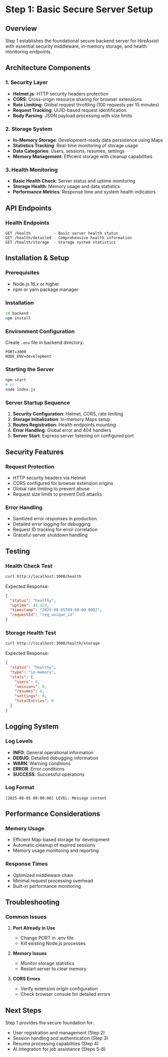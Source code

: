 # Step 1: Basic Secure Server Setup

## Overview
Step 1 establishes the foundational secure backend server for HireAssist with essential security middleware, in-memory storage, and health monitoring endpoints.

## Architecture Components

### 1. Security Layer
- **Helmet.js**: HTTP security headers protection
- **CORS**: Cross-origin resource sharing for browser extensions
- **Rate Limiting**: Global request throttling (100 requests per 15 minutes)
- **Request Tracking**: UUID-based request identification
- **Body Parsing**: JSON payload processing with size limits

### 2. Storage System
- **In-Memory Storage**: Development-ready data persistence using Maps
- **Statistics Tracking**: Real-time monitoring of storage usage
- **Data Categories**: Users, sessions, resumes, settings
- **Memory Management**: Efficient storage with cleanup capabilities

### 3. Health Monitoring
- **Basic Health Check**: Server status and uptime monitoring
- **Storage Health**: Memory usage and data statistics
- **Performance Metrics**: Response time and system health indicators

## API Endpoints

### Health Endpoints
```
GET /health          - Basic server health status
GET /health/detailed - Comprehensive health information
GET /health/storage  - Storage system statistics
```

## Installation & Setup

### Prerequisites
- Node.js 16.x or higher
- npm or yarn package manager

### Installation
```bash
cd backend
npm install
```

### Environment Configuration
Create `.env` file in backend directory:
```env
PORT=3000
NODE_ENV=development
```

### Starting the Server
```bash
npm start
# or
node index.js
```

### Server Startup Sequence
1. **Security Configuration**: Helmet, CORS, rate limiting
2. **Storage Initialization**: In-memory Maps setup
3. **Routes Registration**: Health endpoints mounting
4. **Error Handling**: Global error and 404 handlers
5. **Server Start**: Express server listening on configured port

## Security Features

### Request Protection
- HTTP security headers via Helmet
- CORS configured for browser extension origins
- Global rate limiting to prevent abuse
- Request size limits to prevent DoS attacks

### Error Handling
- Sanitized error responses in production
- Detailed error logging for debugging
- Request ID tracking for error correlation
- Graceful server shutdown handling

## Testing

### Health Check Test
```bash
curl http://localhost:3000/health
```

Expected Response:
```json
{
  "status": "healthy",
  "uptime": 45.123,
  "timestamp": "2025-08-05T09:00:00.000Z",
  "requestId": "req_unique_id"
}
```

### Storage Health Test
```bash
curl http://localhost:3000/health/storage
```

Expected Response:
```json
{
  "status": "healthy",
  "type": "in-memory",
  "stats": {
    "users": 0,
    "sessions": 0,
    "resumes": 0,
    "settings": 0,
    "totalEntries": 0
  }
}
```

## Logging System

### Log Levels
- **INFO**: General operational information
- **DEBUG**: Detailed debugging information
- **WARN**: Warning conditions
- **ERROR**: Error conditions
- **SUCCESS**: Successful operations

### Log Format
```
[2025-08-05 09:00:00] LEVEL: Message content
```

## Performance Considerations

### Memory Usage
- Efficient Map-based storage for development
- Automatic cleanup of expired sessions
- Memory usage monitoring and reporting

### Response Times
- Optimized middleware chain
- Minimal request processing overhead
- Built-in performance monitoring

## Troubleshooting

### Common Issues

1. **Port Already in Use**
   - Change PORT in .env file
   - Kill existing Node.js processes

2. **Memory Issues**
   - Monitor storage statistics
   - Restart server to clear memory

3. **CORS Errors**
   - Verify extension origin configuration
   - Check browser console for detailed errors

## Next Steps
Step 1 provides the secure foundation for:
- User registration and management (Step 2)
- Session handling and authentication (Step 3)
- Resume processing capabilities (Step 4)
- AI integration for job assistance (Steps 5-8)
